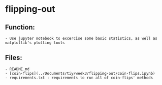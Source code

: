 # flipping-out

## Function:
    - Use jupyter notebook to excercise some basic statistics, as well as matplotlib's plotting tools
    
## Files:
    - README.md
    - [coin-flips](../Documents/tiy/week3/flipping-out/coin-flips.ipynb)
    - requirements.txt : requirements to run all of coin-flips' methods
